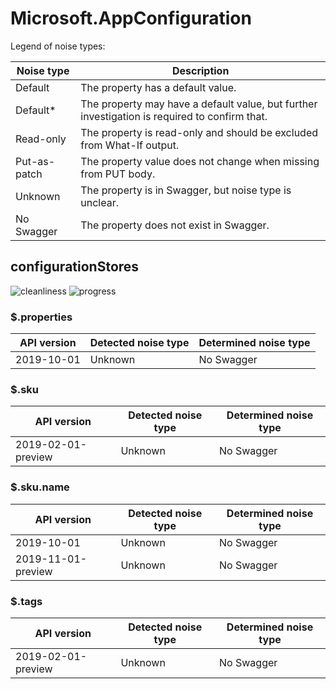 # Microsoft.AppConfiguration

Legend of noise types:

| Noise type   | Description                                                                                   |
| ------------ | --------------------------------------------------------------------------------------------- |
| Default      | The property has a default value.                                                             |
| Default*     | The property may have a default value, but further investigation is required to confirm that. |
| Read-only    | The property is read-only and should be excluded from What-If output.                         |
| Put-as-patch | The property value does not change when missing from PUT body.                                |
| Unknown      | The property is in Swagger, but noise type is unclear.                                        |
| No Swagger   | The property does not exist in Swagger.                                                       |

## configurationStores

![cleanliness](https://img.shields.io/badge/cleanliness-83.33%25%20(25%20/%2030)-green) ![progress](https://img.shields.io/badge/progress-0.00%25%20(0%20/%205)-red)

### \$.properties

| API version | Detected noise type | Determined noise type |
| ----------- | ------------------- | --------------------- |
| 2019-10-01  | Unknown             | No Swagger            |

### \$.sku

| API version        | Detected noise type | Determined noise type |
| ------------------ | ------------------- | --------------------- |
| 2019-02-01-preview | Unknown             | No Swagger            |

### \$.sku.name

| API version        | Detected noise type | Determined noise type |
| ------------------ | ------------------- | --------------------- |
| 2019-10-01         | Unknown             | No Swagger            |
| 2019-11-01-preview | Unknown             | No Swagger            |

### \$.tags

| API version        | Detected noise type | Determined noise type |
| ------------------ | ------------------- | --------------------- |
| 2019-02-01-preview | Unknown             | No Swagger            |
